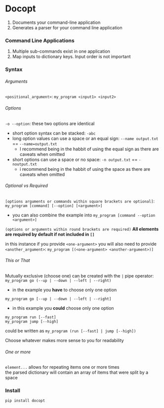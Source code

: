 # Docopt

1. Documents your command-line application
1. Generates a parser for your command line application

### Command Line Applications

1. Multiple sub-commands exist in one application
1. Map inputs to dictionary keys. Input order is not important

### Syntax

###### Arguments
`<positional_argument>`: `my_program <input1> <input2>`

###### Options
`-o --option`: these two options are identical
 - short option syntax can be stacked: `-abc`
 - long option values can use a space or an equal sign: `--name output.txt` == `--name=output.txt`
   - I recommend being in the habbit of using the equal sign as there are caveats when omitted
 - short options can use a space or no space: `-n output.txt` == `-noutput.txt`
   - i recommend being in the habbit of using the space as there are caveats when omitted

###### Optional vs Required
`[options arguments or commands within square brackets are optional]`: `my_program [command] [--option] [<argument>]`
 - you can also combine the example into `my_program [command --option <argument>]`
  
`(options or arguments within round brackets are required)`
**All elements are required by default if not included in `[]`**

in this instance if you provide `<one-argument>` you will also need to provide `<another_argument>`: `my_program [(<one-argument> <another-argument>)]` 

###### This or That
Mutually exclusive (choose one) can be created with the `|` pipe operator: `my_program go (--up | --down | --left | --right)`
 
 - in the example you **have** to choose only one option
 
`my_program go [--up | --down | --left | --right]`

 - in this example you **could** choose only one option

```
my_program run [--fast]
my_program jump [--high]
```

could be written as
```my_program (run [--fast] | jump [--high])```

Choose whatever makes more sense to you for readability

###### One or more
`element...` allows for repeating items one or more times  
the parsed dictionary will contain an array of items that were split by a space


### Install

`pip install docopt`
